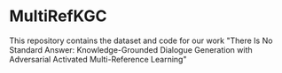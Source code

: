 # MultiRefKGC

This repository contains the dataset and code for our work "There Is No Standard Answer: Knowledge-Grounded Dialogue Generation
with Adversarial Activated Multi-Reference Learning"

